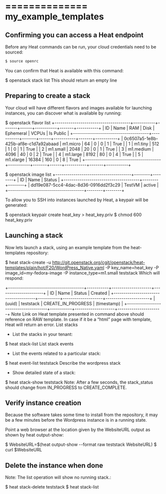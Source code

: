 ==============
my_example_templates
==============

## Confirming you can access a Heat endpoint
Before any Heat commands can be run, your cloud credentials need to be sourced:

```bash
$ source openrc
```
You can confirm that Heat is available with this command:

$ openstack stack list
This should return an empty line

## Preparing to create a stack
Your cloud will have different flavors and images available for launching instances, you can discover what is available by running:

$ openstack flavor list
+--------------------------------------+-----------+-------+------+-----------+-------+-----------+
| ID                                   | Name      |   RAM | Disk | Ephemeral | VCPUs | Is Public |
+--------------------------------------+-----------+-------+------+-----------+-------+-----------+
| 0c6507a5-1e8b-425b-af8e-c1d7a92abaad | m1.micro  |    64 |    0 |         0 |     1 | True      |
| 1                                    | m1.tiny   |   512 |    1 |         0 |     1 | True      |
| 2                                    | m1.small  |  2048 |   20 |         0 |     1 | True      |
| 3                                    | m1.medium |  4096 |   40 |         0 |     2 | True      |
| 4                                    | m1.large  |  8192 |   80 |         0 |     4 | True      |
| 5                                    | m1.xlarge | 16384 |  160 |         0 |     8 | True      |
+--------------------------------------+-----------+-------+------+-----------+-------+-----------+

$ openstack image list
+--------------------------------------+--------+--------+
| ID                                   | Name   | Status |
+--------------------------------------+--------+--------+
| dd19e087-5cc4-4dac-8d36-0916dd2f3c29 | TestVM | active |
+--------------------------------------+--------+--------+

To allow you to SSH into instances launched by Heat, a keypair will be generated:

$ openstack keypair create heat_key > heat_key.priv
$ chmod 600 heat_key.priv

## Launching a stack
Now lets launch a stack, using an example template from the heat-templates repository:

$ heat stack-create -u http://git.openstack.org/cgit/openstack/heat-templates/plain/hot/F20/WordPress_Native.yaml -P key_name=heat_key -P image_id=my-fedora-image -P instance_type=m1.small teststack
Which will respond:

+--------------------------------------+-----------+--------------------+----------------------+
| ID                                   | Name      | Status             | Created              |
+--------------------------------------+-----------+--------------------+----------------------+
| (uuid)                               | teststack | CREATE_IN_PROGRESS | (timestamp)          |
+--------------------------------------+-----------+--------------------+----------------------+
Note Link on Heat template presented in command above should reference on RAW template. In case if it be a “html” page with template, Heat will return an error.
List stacks

*  List the stacks in your tenant:

$ heat stack-list
List stack events

*  List the events related to a particular stack:

$ heat event-list teststack
Describe the wordpress stack

*  Show detailed state of a stack:

$ heat stack-show teststack
Note: After a few seconds, the stack_status should change from IN_PROGRESS to CREATE_COMPLETE.

## Verify instance creation

Because the software takes some time to install from the repository, it may be a few minutes before the Wordpress instance is in a running state.

Point a web browser at the location given by the WebsiteURL output as shown by heat output-show:

$ WebsiteURL=$(heat output-show --format raw teststack WebsiteURL)
$ curl $WebsiteURL

## Delete the instance when done

Note: The list operation will show no running stack.:

$ heat stack-delete teststack
$ heat stack-list
